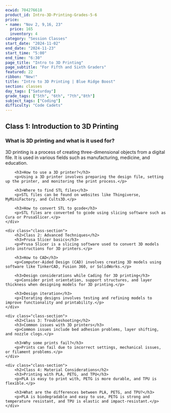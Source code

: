 ```yaml
---
ecwid: 704276618
product_id: Intro-3D-Printing-Grades-5-6
price:
- name: "Nov 2, 9,16, 23"
  price: 165
  inventory: 4
category: "Session Classes"
start_date: "2024-11-02"
end_date: "2024-11-23"
start_time: "5:00"
end_time: "6:30"
page_title: "Intro to 3D Printing"
page_subtitle: "For Fifth and Sixth Graders"
featured: 22
ribbon: "New!"
title: "Intro to 3D Printing | Blue Ridge Boost"
section: classes
day_tags: ["Saturday"]
grade_tags: ["5th", "6th", "7th","8th"]
subject_tags: ["Coding"]
difficulty: "Code Cadets"
---
```

<div class="container">
    <div class="class-section">
        <h2>Class 1: Introduction to 3D Printing</h2>
        <h3>What is 3D printing and what is it used for?</h3>
        <p>3D printing is a process of creating three-dimensional objects from a digital file. It is used in various fields such as manufacturing, medicine, and education.</p>
        
        <h3>How to use a 3D printer?</h3>
        <p>Using a 3D printer involves preparing the design file, setting up the printer, and monitoring the print process.</p>
        
        <h3>Where to find STL files</h3>
        <p>STL files can be found on websites like Thingiverse, MyMiniFactory, and Cults3D.</p>
        
        <h3>How to convert STL to gcode</h3>
        <p>STL files are converted to gcode using slicing software such as Cura or PrusaSlicer.</p>
    </div>

    <div class="class-section">
        <h2>Class 2: Advanced Techniques</h2>
        <h3>Prusa Slicer basics</h3>
        <p>Prusa Slicer is a slicing software used to convert 3D models into instructions for 3D printers.</p>
        
        <h3>How to CAD</h3>
        <p>Computer-Aided Design (CAD) involves creating 3D models using software like TinkerCAD, Fusion 360, or SolidWorks.</p>
        
        <h3>Design considerations while Cading for 3D printing</h3>
        <p>Consider print orientation, support structures, and layer thickness when designing models for 3D printing.</p>
        
        <h3>Design iteration</h3>
        <p>Iterating designs involves testing and refining models to improve functionality and printability.</p>
    </div>

    <div class="class-section">
        <h2>Class 3: Troubleshooting</h2>
        <h3>Common issues with 3D printers</h3>
        <p>Common issues include bed adhesion problems, layer shifting, and nozzle clogs.</p>
        
        <h3>Why some prints fail?</h3>
        <p>Prints can fail due to incorrect settings, mechanical issues, or filament problems.</p>
    </div>

    <div class="class-section">
        <h2>Class 4: Material Considerations</h2>
        <h3>Printing with PLA, PETG, and TPU</h3>
        <p>PLA is easy to print with, PETG is more durable, and TPU is flexible.</p>
        
        <h3>What are the differences between PLA, PETG, and TPU?</h3>
        <p>PLA is biodegradable and easy to use, PETG is strong and temperature resistant, and TPU is elastic and impact-resistant.</p>
    </div>
</div>
